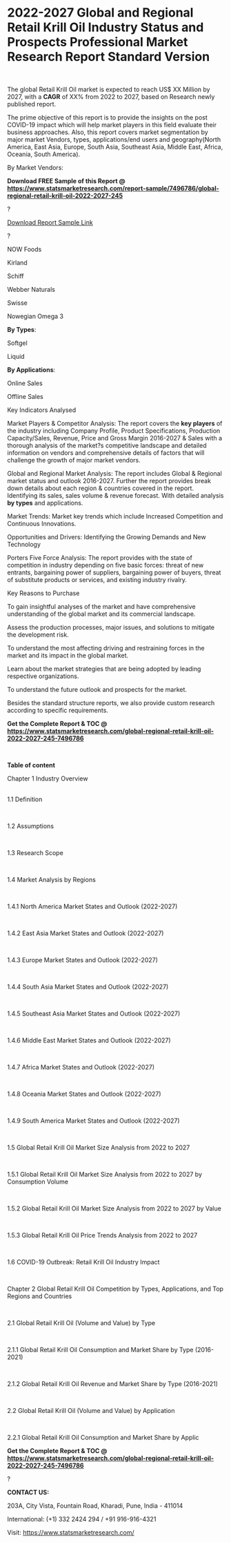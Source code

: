 <h1>2022-2027 Global and Regional Retail Krill Oil Industry Status and Prospects Professional Market Research Report Standard Version</h1><br/><p>The global Retail Krill Oil market is expected to reach US$ XX Million by 2027, with a <strong>CAGR</strong> of XX% from 2022 to 2027, based on Research newly published report.</p>
 
 
 
 <p>The prime objective of this report is to provide the insights on the post COVID-19 impact which will help market players in this field evaluate their business approaches. Also, this report covers market segmentation by major market Vendors, types, applications/end users and geography(North America, East Asia, Europe, South Asia, Southeast Asia, Middle East, Africa, Oceania, South America).</p>
 
 
 
 <p>By Market Vendors:</p>
 
 
 
 <div><b>Download FREE Sample of this Report @ <a href="https://www.statsmarketresearch.com/download-free-sample/7496786/global-regional-retail-krill-oil-2022-2027-245">https://www.statsmarketresearch.com/report-sample/7496786/global-regional-retail-krill-oil-2022-2027-245</a></b></div>
 
 
 
 <p>? </p>
 
 
 
 <p><a href="https://www.statsmarketresearch.com/download-free-sample/7496786/global-regional-retail-krill-oil-2022-2027-245">Download Report Sample Link</a></p>
 
 
 
 <p>? </p>
 
 
 
 <p>NOW Foods</p>
 
 
 
 <p>Kirland</p>
 
 
 
 <p>Schiff</p>
 
 
 
 <p>Webber Naturals</p>
 
 
 
 <p>Swisse</p>
 
 
 
 <p>Nowegian Omega 3</p>
 
 
 
 <p><strong>By Types</strong>:</p>
 
 
 
 <p>Softgel</p>
 
 
 
 <p>Liquid</p>
 
 
 
 <p><strong><strong>By Applications</strong></strong>:</p>
 
 
 
 <p>Online Sales</p>
 
 
 
 <p>Offline Sales</p>
 
 
 
 <p>Key Indicators Analysed</p>
 
 
 
 <p>Market Players & Competitor Analysis: The report covers the <strong>key players</strong> of the industry including Company Profile, Product Specifications, Production Capacity/Sales, Revenue, Price and Gross Margin 2016-2027 & Sales with a thorough analysis of the market?s competitive landscape and detailed information on vendors and comprehensive details of factors that will challenge the growth of major market vendors.</p>
 
 
 
 <p>Global and Regional Market Analysis: The report includes Global & Regional market status and outlook 2016-2027. Further the report provides break down details about each region & countries covered in the report. Identifying its sales, sales volume & revenue forecast. With detailed analysis <strong>by types</strong> and applications.</p>
 
 
 
 <p>Market Trends: Market key trends which include Increased Competition and Continuous Innovations.</p>
 
 
 
 <p>Opportunities and Drivers: Identifying the Growing Demands and New Technology</p>
 
 
 
 <p>Porters Five Force Analysis: The report provides with the state of competition in industry depending on five basic forces: threat of new entrants, bargaining power of suppliers, bargaining power of buyers, threat of substitute products or services, and existing industry rivalry.</p>
 
 
 
 <p>Key Reasons to Purchase</p>
 
 
 
 <p>To gain insightful analyses of the market and have comprehensive understanding of the global market and its commercial landscape.</p>
 
 
 
 <p>Assess the production processes, major issues, and solutions to mitigate the development risk.</p>
 
 
 
 <p>To understand the most affecting driving and restraining forces in the market and its impact in the global market.</p>
 
 
 
 <p>Learn about the market strategies that are being adopted by leading respective organizations.</p>
 
 
 
 <p>To understand the future outlook and prospects for the market.</p>
 
 
 
 <p>Besides the standard structure reports, we also provide custom research according to specific requirements.</p>
 
 
 
 <div><b>Get the Complete Report & TOC @ <a href="https://www.statsmarketresearch.com/global-regional-retail-krill-oil-2022-2027-245-7496786">https://www.statsmarketresearch.com/global-regional-retail-krill-oil-2022-2027-245-7496786</a></b></div>
 
 
 
 <p><br />
 
 <b>Table of content</b></p>
 
 
 
 <p>Chapter 1 Industry Overview<br />
 
 <br />
 
 1.1 Definition<br />
 
 <br />
 
 1.2 Assumptions<br />
 
 <br />
 
 1.3 Research Scope<br />
 
 <br />
 
 1.4 Market Analysis by Regions<br />
 
 <br />
 
 1.4.1 North America Market States and Outlook (2022-2027)<br />
 
 <br />
 
 1.4.2 East Asia Market States and Outlook (2022-2027)<br />
 
 <br />
 
 1.4.3 Europe Market States and Outlook (2022-2027)<br />
 
 <br />
 
 1.4.4 South Asia Market States and Outlook (2022-2027)<br />
 
 <br />
 
 1.4.5 Southeast Asia Market States and Outlook (2022-2027)<br />
 
 <br />
 
 1.4.6 Middle East Market States and Outlook (2022-2027)<br />
 
 <br />
 
 1.4.7 Africa Market States and Outlook (2022-2027)<br />
 
 <br />
 
 1.4.8 Oceania Market States and Outlook (2022-2027)<br />
 
 <br />
 
 1.4.9 South America Market States and Outlook (2022-2027)<br />
 
 <br />
 
 1.5 Global Retail Krill Oil Market Size Analysis from 2022 to 2027<br />
 
 <br />
 
 1.5.1 Global Retail Krill Oil Market Size Analysis from 2022 to 2027 by Consumption Volume<br />
 
 <br />
 
 1.5.2 Global Retail Krill Oil Market Size Analysis from 2022 to 2027 by Value<br />
 
 <br />
 
 1.5.3 Global Retail Krill Oil Price Trends Analysis from 2022 to 2027<br />
 
 <br />
 
 1.6 COVID-19 Outbreak: Retail Krill Oil Industry Impact<br />
 
 <br />
 
 Chapter 2 Global Retail Krill Oil Competition by Types, Applications, and Top Regions and Countries<br />
 
 <br />
 
 2.1 Global Retail Krill Oil (Volume and Value) by Type<br />
 
 <br />
 
 2.1.1 Global Retail Krill Oil Consumption and Market Share by Type (2016-2021)<br />
 
 <br />
 
 2.1.2 Global Retail Krill Oil Revenue and Market Share by Type (2016-2021)<br />
 
 <br />
 
 2.2 Global Retail Krill Oil (Volume and Value) by Application<br />
 
 <br />
 
 2.2.1 Global Retail Krill Oil Consumption and Market Share by Applic</p>
 
 
 
 <div><b>Get the Complete Report & TOC @ <a href="https://www.statsmarketresearch.com/global-regional-retail-krill-oil-2022-2027-245-7496786">https://www.statsmarketresearch.com/global-regional-retail-krill-oil-2022-2027-245-7496786</a></b></div>
 
 
 
 <p>? </p>
 
 
 
 <p><b>CONTACT US:</b><br />
 
 203A, City Vista, Fountain Road, Kharadi, Pune, India - 411014<br />
 
 International: (+1) 332 2424 294 / +91 916-916-4321<br />
 
 Visit: <a href="https://www.statsmarketresearch.com/">https://www.statsmarketresearch.com/</a></p>